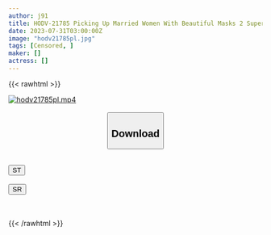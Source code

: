 ```yaml
---
author: j91
title: HODV-21785 Picking Up Married Women With Beautiful Masks 2 Super Hot 4 Hours OVER
date: 2023-07-31T03:00:00Z
image: "hodv21785pl.jpg"
tags: [Censored, ]
maker: []
actress: []
---
```



{{< rawhtml >}}

<div class="video" data-videoid="OqOYvjODp1IZqQB">
    <a href="javascript:;">
        <img src="https://my.j91.asia/posts/hodv21785pl/hodv21785pl.jpg" width="WIDTH" height="HEIGHT" alt="hodv21785pl.mp4" loading="lazy">
    </a>
</div>

<script type="text/javascript" src="https://j91.asia/asset/on-demand-st.js"></script>

<br>
  <link rel="stylesheet" href="https://j91.asia/asset/bs5.css">
  
  <center>
  <button class="btn btn-primary" type="button" data-bs-toggle="collapse" data-bs-target=".multi-collapse" aria-expanded="false" aria-controls="multiCollapseExample1 multiCollapseExample2"><h2>Download</h2></button></center>
</p>
<div class="row">
  <div class="col">
    <div class="collapse multi-collapse" id="multiCollapseExample1">
      <div class="card card-body">
	      	      <br>
<div class="buttons">  
<a href="https://streamtape.to/v/OqOYvjODp1IZqQB"><button class="btn-hover color-3"><i class="fa fa-download"></i> ST</button></a></div>
    </div>
  </div>
</div>
  <div class="col">
    <div class="collapse multi-collapse" id="multiCollapseExample2">
      <div class="card card-body">
	      <br>
<div class="buttons">
    <a href="https://streamruby.com/uoslgmkjrsdk.html"><button class="btn-hover color-9"><i class="fa fa-download"></i> SR</button></a></div>
<br><br>
      </div>
    </div>
  </div>
</div>

{{< /rawhtml >}}